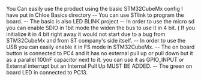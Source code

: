 You Can easily use the product using the basic STM32CubeMx config I have put in Chloe Basics directory
-- You can use STlink to program the board.
-- The basic is also LED BLINK project
-- In order to use the micro sd you can enable SDIO in 1bit mode the widen the bus to use it in 4 bit. ( If you initialize it in 4 bit right away it would not start due to a bug from STM32CubeMx and from ST company's side itself.
-- In order to use the USB you can easily enable it in FS mode in STM32CubeMx.
-- The on board button is connected to PC4 and it has no external pull up or pull down but it as a parallel 100nF capacitor next to it. you can use it as GPIO_INPUT or External interrupt but an Internal Pull Up MUST BE ADDED.
-- The green on board LED in connected to PC13.
